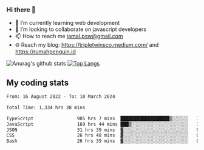 ### Hi there 👋

<!--
**padepokanpenguin/padepokanpenguin** is a ✨ _special_ ✨ repository because its `README.md` (this file) appears on your GitHub profile.
-->

- 🌱 I’m currently learning  web development
- 👯 I’m looking to collaborate on javascript developers
- 📫 How to reach me jamal.psw@gmail.com
- 🌐 Reach my blog:
   https://tripletwinsco.medium.com/ and
   https://rumahpenguin.id

![Anurag's github stats](https://github-readme-stats.vercel.app/api?username=padepokanpenguin&count_private=true&disable_animations=false&show_icons=true&theme=default)
[![Top Langs](https://github-readme-stats.vercel.app/api/top-langs/?username=padepokanpenguin&theme=default&layout=compact)](https://github.com/padepokanpenguin)

## My coding stats

<!--START_SECTION:waka-->

```txt
From: 16 August 2022 - To: 10 March 2024

Total Time: 1,334 hrs 38 mins

TypeScript                985 hrs 7 mins  ██████████████████▒░░░░░░   73.81 %
JavaScript                169 hrs 44 mins ███▒░░░░░░░░░░░░░░░░░░░░░   12.72 %
JSON                      31 hrs 39 mins  ▓░░░░░░░░░░░░░░░░░░░░░░░░   02.37 %
CSS                       26 hrs 48 mins  ▓░░░░░░░░░░░░░░░░░░░░░░░░   02.01 %
Bash                      26 hrs 39 mins  ▓░░░░░░░░░░░░░░░░░░░░░░░░   02.00 %
```

<!--END_SECTION:waka-->


